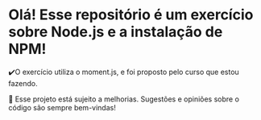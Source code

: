 <h1>Olá! Esse repositório é um exercício sobre Node.js e a instalação de NPM!</h1>

✔️O exercício utiliza o moment.js, e foi proposto pelo curso que estou fazendo.

🌱 Esse projeto está sujeito a melhorias. Sugestões e opiniões sobre o código são sempre bem-vindas!